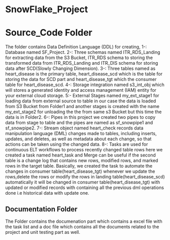 # SnowFlake_Project
# Source_Code Folder
The folder contains Data Definition Language (DDL) for creating,
1-: Database named SF_Project.
2-: Three schemas named ITR_RDS_Landing for extracting data from the S3 Bucket, ITR_RDS schema to storing the transformed data from ITR_RDS_Landing 
    and ITR_DIS schema for storing data after SCD(Slowly Changing Dimension).
3-: Three tables named as heart_disease is the primary table, heart_disease_scd which is the table for storing the data for SCD part and heart_disease_tgt 
    which the consumer table for heart_disease_scd.
4-: Storage integration named s3_int_obj which will stores a generated identity and access management (IAM) entity for your external cloud storage.
5:- External Stages named my_ext_stage1 for loading data from external source to table in our case the data is loaded from S3 Bucket from Folder1 and another 
    stages is created with the name my_ext_stage2 for unloading the the from same s3 Bucket but this time the data is in Folder2.
6-: Pipes in this project we created two pipes to copy data from stage to table and the pipes are named as sf_snowpipe1 and sf_snowpipe2.
7-: Stream object named heart_check records data manipulation language (DML) changes made to tables, including inserts, updates, and deletes, as well as 
    metadata about each change, so that actions can be taken using the changed data.
8-: Tasks are used for continuous ELT workflows to process recently changed table rows here we created a task named heart_task and Merge can be useful if 
    the second table is a change log that contains new rows, modified rows, and marked rows in the target table.
    Basically, we created the task to automate the changes in consumer table(heart_disease_tgt) whenever we update the rows,delete the rows or modify the rows 
    in landing table(heart_disease_scd) automatically it will be changed in consumer table(heart_disease_tgt) with updated or modified records with containing 
    all the previous dml operations done i.e historical data with update one.

## Documentation Folder
The Folder contains the documenation part which contains a excel file with the task list and a doc file which contains all the documents related to the project and unit testing part as well.
